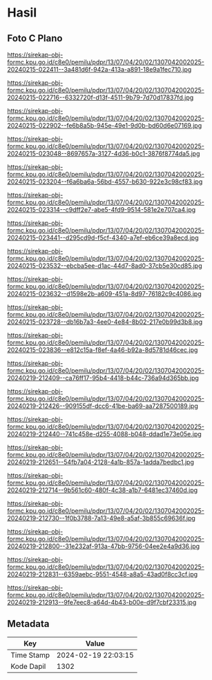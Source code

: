 # Hasil

## Foto C Plano

https://sirekap-obj-formc.kpu.go.id/c8e0/pemilu/pdpr/13/07/04/20/02/1307042002025-20240215-022411--3a481d6f-942a-413a-a891-18e9a1fec710.jpg

https://sirekap-obj-formc.kpu.go.id/c8e0/pemilu/pdpr/13/07/04/20/02/1307042002025-20240215-022716--6332720f-d13f-4511-9b79-7d70d17837fd.jpg

https://sirekap-obj-formc.kpu.go.id/c8e0/pemilu/pdpr/13/07/04/20/02/1307042002025-20240215-022902--fe6b8a5b-945e-49e1-9d0b-bd60d6e07169.jpg

https://sirekap-obj-formc.kpu.go.id/c8e0/pemilu/pdpr/13/07/04/20/02/1307042002025-20240215-023048--8697657a-3127-4d36-b0c1-3876f8774da5.jpg

https://sirekap-obj-formc.kpu.go.id/c8e0/pemilu/pdpr/13/07/04/20/02/1307042002025-20240215-023204--f6a6ba6a-56bd-4557-b630-922e3c98cf83.jpg

https://sirekap-obj-formc.kpu.go.id/c8e0/pemilu/pdpr/13/07/04/20/02/1307042002025-20240215-023314--c9dff2e7-abe5-4fd9-9514-581e2e707ca4.jpg

https://sirekap-obj-formc.kpu.go.id/c8e0/pemilu/pdpr/13/07/04/20/02/1307042002025-20240215-023441--d295cd9d-f5cf-4340-a7ef-eb6ce39a8ecd.jpg

https://sirekap-obj-formc.kpu.go.id/c8e0/pemilu/pdpr/13/07/04/20/02/1307042002025-20240215-023532--ebcba5ee-d1ac-44d7-8ad0-37cb5e30cd85.jpg

https://sirekap-obj-formc.kpu.go.id/c8e0/pemilu/pdpr/13/07/04/20/02/1307042002025-20240215-023632--d1598e2b-a609-451a-8d97-76182c9c4086.jpg

https://sirekap-obj-formc.kpu.go.id/c8e0/pemilu/pdpr/13/07/04/20/02/1307042002025-20240215-023728--db16b7a3-4ee0-4e84-8b02-217e0b99d3b8.jpg

https://sirekap-obj-formc.kpu.go.id/c8e0/pemilu/pdpr/13/07/04/20/02/1307042002025-20240215-023836--e812c15a-f8ef-4a46-b92a-8d5781d46cec.jpg

https://sirekap-obj-formc.kpu.go.id/c8e0/pemilu/pdpr/13/07/04/20/02/1307042002025-20240219-212409--ca76ff17-95b4-4418-b44c-736a94d365bb.jpg

https://sirekap-obj-formc.kpu.go.id/c8e0/pemilu/pdpr/13/07/04/20/02/1307042002025-20240219-212426--909155df-dcc6-41be-ba69-aa7287500189.jpg

https://sirekap-obj-formc.kpu.go.id/c8e0/pemilu/pdpr/13/07/04/20/02/1307042002025-20240219-212440--741c458e-d255-4088-b048-ddad1e73e05e.jpg

https://sirekap-obj-formc.kpu.go.id/c8e0/pemilu/pdpr/13/07/04/20/02/1307042002025-20240219-212651--54fb7a04-2128-4a1b-857a-1adda7bedbc1.jpg

https://sirekap-obj-formc.kpu.go.id/c8e0/pemilu/pdpr/13/07/04/20/02/1307042002025-20240219-212714--9b561c60-480f-4c38-a1b7-6481ec37460d.jpg

https://sirekap-obj-formc.kpu.go.id/c8e0/pemilu/pdpr/13/07/04/20/02/1307042002025-20240219-212730--1f0b3788-7a13-49e8-a5af-3b855c69636f.jpg

https://sirekap-obj-formc.kpu.go.id/c8e0/pemilu/pdpr/13/07/04/20/02/1307042002025-20240219-212800--31e232af-913a-47bb-9756-04ee2e4a9d36.jpg

https://sirekap-obj-formc.kpu.go.id/c8e0/pemilu/pdpr/13/07/04/20/02/1307042002025-20240219-212831--6359aebc-9551-4548-a8a5-43ad0f8cc3cf.jpg

https://sirekap-obj-formc.kpu.go.id/c8e0/pemilu/pdpr/13/07/04/20/02/1307042002025-20240219-212913--9fe7eec8-a64d-4b43-b00e-d9f7cbf23315.jpg


## Metadata

| Key        | Value               |
| ---------- | ------------------- |
| Time Stamp | 2024-02-19 22:03:15 |
| Kode Dapil | 1302                |



